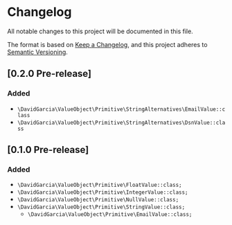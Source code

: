 # Changelog

All notable changes to this project will be documented in this file.

The format is based on [Keep a Changelog](https://keepachangelog.com/en/1.0.0/),
and this project adheres to [Semantic Versioning](https://semver.org/spec/v2.0.0.html).

## [0.2.0 Pre-release]

### Added

- `\DavidGarcia\ValueObject\Primitive\StringAlternatives\EmailValue::class`
- `\DavidGarcia\ValueObject\Primitive\StringAlternatives\DsnValue::class`



## [0.1.0 Pre-release]

### Added

- `\DavidGarcia\ValueObject\Primitive\FloatValue::class;`
- `\DavidGarcia\ValueObject\Primitive\IntegerValue::class;`
- `\DavidGarcia\ValueObject\Primitive\NullValue::class;`
- `\DavidGarcia\ValueObject\Primitive\StringValue::class;`
    - `\DavidGarcia\ValueObject\Primitive\EmailValue::class;`
